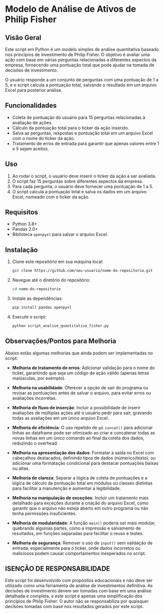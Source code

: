 # Modelo de Análise de Ativos de Philip Fisher

## Visão Geral
Este script em Python é um modelo simples de análise quantitativa baseado nos princípios de investimento de Philip Fisher. O objetivo é avaliar uma ação com base em várias perguntas relacionadas a diferentes aspectos da empresa, fornecendo uma pontuação total que pode ajudar na tomada de decisões de investimento.

O usuário responde a um conjunto de perguntas com uma pontuação de 1 a 5, e o script calcula a pontuação total, salvando o resultado em um arquivo Excel para posterior análise.

## Funcionalidades
- Coleta de pontuação do usuário para 15 perguntas relacionadas à avaliação de ações.
- Cálculo da pontuação total para o ticker da ação inserido.
- Salva as perguntas, respostas e pontuação total em um arquivo Excel com o nome do ticker da ação.
- Tratamento de erros de entrada para garantir que apenas valores entre 1 e 5 sejam aceitos.

## Uso
1. Ao rodar o script, o usuário deve inserir o ticker da ação a ser avaliada.
2. O script faz 15 perguntas sobre diferentes aspectos da empresa.
3. Para cada pergunta, o usuário deve fornecer uma pontuação de 1 a 5.
4. O script calcula a pontuação total e salva os dados em um arquivo Excel, nomeado com o ticker da ação.

## Requisitos
- Python 3.8+
- Pandas 2.0+
- Biblioteca `openpyxl` para salvar o arquivo Excel.

## Instalação
1. Clone este repositório em sua máquina local:
    ```bash
    git clone https://github.com/seu-usuario/nome-do-repositorio.git
    ```

2. Navegue até o diretório do repositório:
    ```bash
    cd nome-do-repositorio
    ```

3. Instale as dependências:
    ```bash
    pip install pandas openpyxl
    ```

4. Execute o script:
    ```bash
    python script_analise_quantitativa_fisher.py
    ```

## Observações/Pontos para Melhoria
Abaixo estão algumas melhorias que ainda podem ser implementadas no script:

- **Melhoria de tratamento de erros**: Adicionar validação para o nome do ticker, garantindo que seja um código de ação válido (apenas letras maiúsculas, por exemplo).

- **Melhoria na usabilidade**: Oferecer a opção de sair do programa ou revisar as pontuações antes de salvar o arquivo, para evitar erros ou avaliações incorretas.

- **Melhoria de fluxo de inserção**: Incluir a possibilidade de inserir avaliações de múltiplas ações até o usuário pedir para sair, gravando todas as avaliações em um único arquivo Excel.

- **Melhoria de eficiência**: O uso repetido de `pd.concat()` para adicionar linhas ao dataframe pode ser otimizado ao criar e concatenar todas as novas linhas em um único comando ao final da coleta dos dados, reduzindo o overhead.

- **Melhoria na apresentação dos dados**: Formatar a saída no Excel com cabeçalhos destacados, definindo tipos de dados (númerico/texto), ou adicionar uma formatação condicional para destacar pontuações baixas ou altas.

- **Melhoria de clareza**: Separar a lógica de coleta de pontuações e a lógica de cálculo da pontuação total em módulos ou classes distintas para facilitar a manutenção e aumentar a legibilidade.

- **Melhoria na manipulação de exceções**: Incluir um tratamento mais detalhado para exceções durante a criação do arquivo Excel, como garantir que o arquivo não esteja aberto em outro programa ou não tenha permissões insuficientes.

- **Melhoria de modularidade**: A função `main()` poderia ser mais modular, quebrando algumas partes, como a impressão e salvamento de resultados, em funções separadas para facilitar o reuso e testes.

- **Melhoria de segurança**: Remover o uso de `input()` sem validação de entrada, especialmente para o ticker, onde dados incorretos ou maliciosos podem causar comportamentos inesperados no script.

## ISENÇÃO DE RESPONSABILIDADE
Este script foi desenvolvido com propósitos educacionais e não deve ser utilizado como uma ferramenta de análise de investimentos definitiva. As decisões de investimento devem ser tomadas com base em uma análise detalhada e completa, e este script é apenas uma simplificação dos princípios de Philip Fisher. O autor não se responsabiliza por quaisquer decisões tomadas com base nos resultados gerados por este script.

